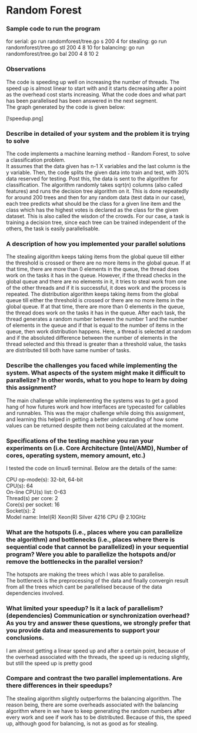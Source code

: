 # Random Forest

### Sample code to run the program 
for serial: go run randomforest/tree.go s 200 4
for stealing: go run randomforest/tree.go stl 200 4 8 10
for balancing: go run randomforest/tree.go bal 200 4 8 10 2

### Observations

The code is speeding up well on increasing the number of threads. The speed up is almost linear to start with and it starts decreasing after a point as the overhead cost starts increasing. What the code does and what part has been parallelised has been answered in the next segment.  
The graph generated by the code is given below:  

[!speedup.png]

### Describe in detailed of your system and the problem it is trying to solve

The code implements a machine learning method - Random Forest, to solve a classification problem.  
It assumes that the data given has n-1 X variables and the last column is the y variable. Then, the code splits the given data into train and test, with 30% data reserved for testing. Post this, the data is sent to the algorithm for classification. The algorithm randomly takes sqrt(n) columns (also called features) and runs the decision tree algorithm on it. This is done repeatedly for around 200 trees and then for any random data (test data in our case), each tree predicts what should be the class for a given line item and the class which has the highest votes is declared as the class for the given dataset. This is also called the wisdon of the crowds. 
For our case, a task is training a decision tree, since each tree can be trained independent of the others, the task is easily parallelisable. 

### A description of how you implemented your parallel solutions

The stealing algorithm keeps taking items from the global queue till either the threshold is crossed or there are no more items in the global queue. If at that time, there are more than 0 elements in the queue, the thread does work on the tasks it has in the queue. However, if the thread checks in the global queue and there are no elements in it, it tries to steal work from one of the other threads and if it is successful, it does work and the process is repeated. 
The distribution algorithm keeps taking items from the global queue till either the threshold is crossed or there are no more items in the global queue. If at that time, there are more than 0 elements in the queue, the thread does work on the tasks it has in the queue. After each task, the thread generates a random number between the number 1 and the number of elements in the queue and if that is equal to the number of items in the queue, then work distribution happens. Here, a thread is selected at random and if the absoluted difference between the number of elements in the thread selected and this thread is greater than a threshold value, the tasks are distributed till both have same number of tasks.

### Describe the challenges you faced while implementing the system. What aspects of the system might make it difficult to parallelize? In other words, what to you hope to learn by doing this assignment?

The main challenge while implementing the systems was to get a good hang of how futures work and how interfaces are typecasted for callables and runnables. This was the major challenge while doing this assignment, and learning this helped in getting a better understanding of how some values can be returned despite them not being calculated at the moment. 

### Specifications of the testing machine you ran your experiments on (i.e. Core Architecture (Intel/AMD), Number of cores, operating system, memory amount, etc.)

I tested the code on linux6 terminal. Below are the details of the same:  

CPU op-mode(s):                  32-bit, 64-bit  
CPU(s):                          64  
On-line CPU(s) list:             0-63  
Thread(s) per core:              2  
Core(s) per socket:              16  
Socket(s):                       2  
Model name:                      Intel(R) Xeon(R) Silver 4216 CPU @ 2.10GHz  

### What are the hotspots (i.e., places where you can parallelize the algorithm) and bottlenecks (i.e., places where there is sequential code that cannot be parallelized) in your sequential program? Were you able to parallelize the hotspots and/or remove the bottlenecks in the parallel version?

The hotspots are making the trees which I was able to parallelise.  
The bottleneck is the preprocessing of the data and finally convergin result from all the trees which cant be parallelised because of the data dependencies involved.

### What limited your speedup? Is it a lack of parallelism? (dependencies) Communication or synchronization overhead? As you try and answer these questions, we strongly prefer that you provide data and measurements to support your conclusions.

I am almost getting a linear speed up and after a certain point, because of the overhead associated with the threads, the speed up is reducing slightly, but still the speed up is pretty good

### Compare and contrast the two parallel implementations. Are there differences in their speedups?

The stealing algorithm slightly outperforms the balancing algorithm. The reason being, there are some overheads associated with the balancing algorithm where in we have to keep generating the random numbers after every work and see if work has to be distributed. Because of this, the speed up, although good for balancing, is not as good as for stealing. 